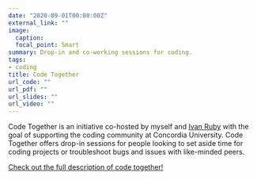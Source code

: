 ```yaml
---
date: "2020-09-01T00:00:00Z"
external_link: ""
image:
  caption: 
  focal_point: Smart
summary: Drop-in and co-working sessions for coding.
tags:
- coding
title: Code Together
url_code: ""
url_pdf: ""
url_slides: ""
url_video: ""
---
```


Code Together is an initiative co-hosted by myself and [Ivan Ruby](https://twitter.com/rubyivan) with the goal of supporting the coding community at Concordia University. Code Together offers drop-in sessions for people looking to set aside time for coding projects or troubleshoot bugs and issues with like-minded peers.

[Check out the full description of code together!](https://www.concordia.ca/students/gradproskills/events/code-together.html)
